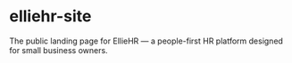 # elliehr-site
The public landing page for EllieHR — a people-first HR platform designed for small business owners.
